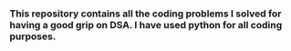 ### This repository contains all the coding problems I solved for having a good grip on DSA. I have used python for all coding purposes.
